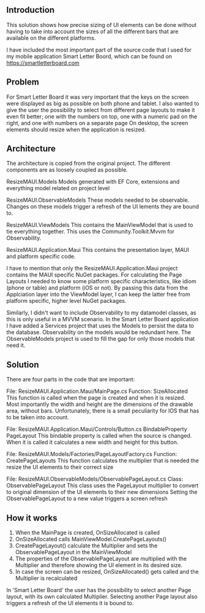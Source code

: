 ## Introduction

This solution shows how precise sizing of UI elements can be done without having to take into account the sizes of all the different bars that are available on the different platforms.

I have included the most important part of the source code that I used for my mobile application Smart Letter Boord, which can be found on
https://smartletterboard.com

## Problem
For Smart Letter Board it was very important that the keys on the screen were displayed as big as possible on both phone and tablet. 
I also wanted to give the user the possibility to select from different page layouts to make it even fit better; one with the numbers on top, one with a numeric pad on the right, and one with numbers on a separate page
On desktop, the screen elements should resize when the application is resized.


## Architecture
The architecture is copied from the original project. The different components are as loosely coupled as possible.

ResizeMAUI.Models
Models generated with EF Core, extensions and everything model related on project level

ResizeMAUI.ObservableModels
These models needed to be observable. Changes on these models trigger a refresh of the UI lements they are bound to. 

ResizeMAUI.ViewModels
This contains the MainViewModel that is used to tie everything together. This uses the Community.Toolkit.Mvvm for Observability.

ResizeMAUI.Application.Maui
This contains the presentation layer, MAUI and platform specific code. 

I have to mention that only the ResizeMAUI.Application.Maui project contains the MAUI specific NuGet packages. For calculating the Page Layouts I needed to know some platform specific characteristics, like idiom (phone or table) and platform (iOS or not). By passing this data from the Applciation layer into the ViewModel layer, I can keep the latter free from platform specific, higher level NuGet packages.

Similarly, I didn't want to include Observability to my datamodel classes, as this is only useful in a MVVM scenario. In the Smart Letter Board application I have added a  Services project that uses the Models to persist the data to the database. Observability on the models would be redundant here. The ObservableModels project is used to fill the gap for only those models that need it.


## Solution
There are four parts in the code that are important:

File: ResizeMAUI.Application.Maui/MainPage.cs 
Function: SizeAllocated
This function is called when the page is created and when it is resized. Most importantly the width and height are the dimensions of the drawable area, without bars.
Unfortunately, there is a small peculiarity for IOS that has to be taken into account.

File: ResizeMAUI.Application.Maui/Controls/Button.cs
BindableProperty PageLayout
This bindable property is called when the source is changed. When it is called it calculates a new width and height for this button.

File: ResizeMAUI.Models/Factories/PageLayoutFactory.cs
Function: CreatePageLayouts
This function calculates the multiplier that is needed the resize the UI elements to their correct size

File: ResizeMAUI.ObservableModels/ObservablePageLayout.cs
Class: ObservablePageLayout
This class uses the PageLayout multiplier to convert to original dimension of the UI elements to their new dimensions
Setting the ObservablePageLayout to a new value triggers a screen refresh

## How it works

1. When the MainPage is created, OnSizeAllocated is called
2. OnSizeAllocated calls MainViewModel.CreatePageLayouts()
3. CreatePageLayout() calculate the Multiplier and sets the ObservablePageLayout in the MainViewModel
4. The properties of the ObservablePageLayout are multiplied with the Multiplier and therefore showing the UI element in its desired size.
5. In case the screen can be resized, OnSizeAllocated() gets called and the Multiplier is recalculated

In 'Smart Letter Board' the user has the possibility to select another Page layout, with its own calculated Multiplier. Selecting another Page layout also triggers a refresh of the UI elements it is bound to.

